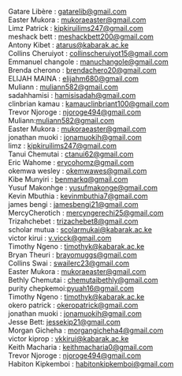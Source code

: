 Gatare Libère : gatarelib@gmail.com    
Easter Mukora : mukoraeaster@gmail.com    
Limz Patrick : kipkiruilims247@gmail.com       
meshack bett : meshackbett200@gmail.com      
Antony Kibet : atarus@kabarak.ac.ke    
Collins Cheruiyot : collinscheruiyot15@gmail.com     
Emmanuel changole : manuchangole@gmail.com    
Brenda cherono : brendachero20@gmail.com   
ELIJAH MAINA : elijahm680@gmail.com      
Muliann : muliann582@gmail.com   
sadahhamisi : hamisisadah@gmail.com   
clinbrian kamau : kamauclinbriant100@gmail.com      
Trevor Njoroge : njoroge494@gmail.com  
Muliann:muliann582@gmail.com      
Easter Mukora : mukoraeaster@gmail.com  
jonathan muoki : jonamuokih@gmail.com   
limz : kipkiruilims247@gmail.com   
Tanui Chemutai : ctanui62@gmail.com      
Eric Wahome : erycohomz@gmail.com     
okemwa wesley : okemwawes@gmail.com   
Kibe Munyiri : benmarkq@gmail.com   
Yusuf Makonhge : yusufmakonge@gmail.com   
Kevin Mbuthia : kevinmbuthia7@gmail.com   
james bengi : jamesbengi21@gmail.com   
MercyCherotich : mercyngerechi25@gmail.com   
Trizahchebet : trizachebet8@gmail.com   
scholar mutua : scolarmukai@kabarak.ac.ke   
victor kirui : v.vicck@gmail.com   
Timothy Ngeno : timothyk@kabarak.ac.ke   
Bryan Theuri : brayomuggs@gmail.com   
Collins Swai : swailerc23@gmail.com   
Easter Mukora : mukoraeaster@gmail.com   
Bethly Chemutai : chemutaibethly@gmail.com   
purity chepkemoi:pyuah16@gmail.com   
Timothy Ngeno : timothyk@kabarak.ac.ke   
okero patrick : okeropatrick@gmail.com    
jonathan muoki : jonamuokih@gmail.com   
Jesse Bett: jessekip21@gmail.com     
Morgan Gicheha : morgangicheha4@gmail.com   
victor kiprop : vkkirui@kabarak.ac.ke   
Keith Macharia : keithmacharia0@gmail.com   
Trevor Njoroge : njoroge494@gmail.com   
Habiton Kipkemboi : habitonkipkemboi@gmail.com    

